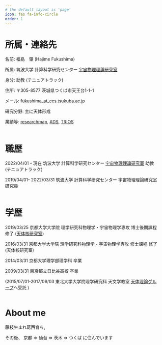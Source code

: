 ```yaml
---
# the default layout is 'page'
icon: fas fa-info-circle
order: 1
---
```



# 所属・連絡先

名前: 福島　肇 (Hajime Fukushima)

所属: 筑波大学 計算科学研究センター [宇宙物理理論研究室](https://www.rccp.tsukuba.ac.jp/Astro/home/ja/)

身分: 助教 (テニュアトラック)

住所: 〒305-8577 茨城県つくば市天王台1-1-1

メール: fukushima_at_ccs.tsukuba.ac.jp

研究分野: 主に天体形成

業績等: [researchmap](https://researchmap.jp/fukushimahj/), [ADS](https://ui.adsabs.harvard.edu/search/fq=%7B!type%3Daqp%20v%3D%24fq_database%7D&fq_database=database%3A%20astronomy&p_=0&q=pubdate%3A%5B2018-01%20TO%209999-12%5D%20author%3A(%22%5EFukushima%2C%20hajime%22)&sort=date%20desc%2C%20bibcode%20desc?bbbRedirect=1), [TRIOS](https://trios.tsukuba.ac.jp/researcher/0000004676)
<br><br>


# 職歴
2022/04/01 - 現在 筑波大学 計算科学研究センター  [宇宙物理理論研究室](https://www.rccp.tsukuba.ac.jp/Astro/home/ja/)  助教 (テニュアトラック)

2019/04/01- 2022/03/31  筑波大学 計算科学研究センター  宇宙物理理論研究室  研究員
<br><br>

# 学歴

2019/03/25 京都大学大学院 理学研究科物理学・宇宙物理学専攻 博士後期課程 修了 ([天体核研究室](https://www-tap.scphys.kyoto-u.ac.jp/main.html))

2016/03/31 京都大学大学院 理学研究科物理学・宇宙物理学専攻 修士課程 修了 (天体核研究室)

2014/03/31 京都大学理学部理学科 卒業

2009/03/31 東京都立日比谷高校 卒業

(2015/07/01-2017/09/03  東北大学大学院理学研究科 天文学教室 [天体理論グループ](https://www.astr.tohoku.ac.jp/tap/)へ受託 )
<br><br>

# About me

藤枝生まれ葛西育ち,

その後、 京都 => 仙台 => 茨木 => つくば   に住んでいます
